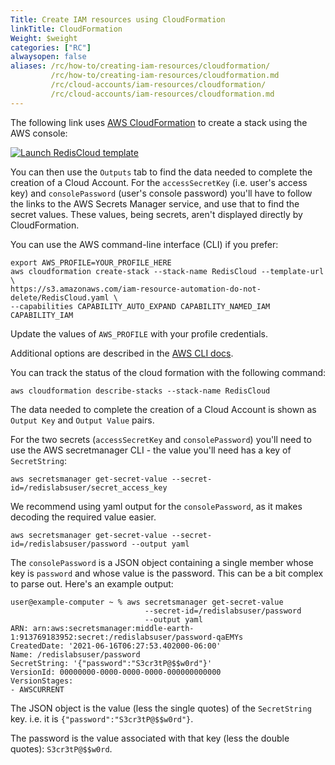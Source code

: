 ```yaml
---
Title: Create IAM resources using CloudFormation
linkTitle: CloudFormation
Weight: $weight
categories: ["RC"]
alwaysopen: false
aliases: /rc/how-to/creating-iam-resources/cloudformation/
         /rc/how-to/creating-iam-resources/cloudformation.md
         /rc/cloud-accounts/iam-resources/cloudformation/
         /rc/cloud-accounts/iam-resources/cloudformation.md
---
```

The following link uses [AWS CloudFormation](https://aws.amazon.com/cloudformation/) to create a stack using the AWS console:

<a href="https://console.aws.amazon.com/cloudformation/home?#/stacks/new?stackName=RedisCloud&templateURL=https://s3.amazonaws.com/iam-resource-automation-do-not-delete/RedisCloud.yaml">
<img alt="Launch RedisCloud template" src="https://s3.amazonaws.com/cloudformation-examples/cloudformation-launch-stack.png"/>
</a>

You can then use the `Outputs` tab to find the data needed to complete the creation of a Cloud Account. For the `accessSecretKey` (i.e. user's access key) and `consolePassword` (user's console password) you'll have to follow the links to the AWS Secrets Manager service, and use that to find the secret values. These values, being secrets, aren't displayed directly by CloudFormation.

You can use the AWS command-line interface (CLI) if you prefer:

``` shell
export AWS_PROFILE=YOUR_PROFILE_HERE
aws cloudformation create-stack --stack-name RedisCloud --template-url \
https://s3.amazonaws.com/iam-resource-automation-do-not-delete/RedisCloud.yaml \
--capabilities CAPABILITY_AUTO_EXPAND CAPABILITY_NAMED_IAM CAPABILITY_IAM
```

Update the values of `AWS_PROFILE` with your profile credentials. 

Additional options are described in the [AWS CLI docs](https://docs.aws.amazon.com/cli/latest/userguide/cli-chap-configure.html). 

You can track the status of the cloud formation with the following command:

``` console
aws cloudformation describe-stacks --stack-name RedisCloud
```
The data needed to complete the creation of a Cloud Account is shown as `Output Key` and `Output Value` pairs.

For the two secrets (`accessSecretKey` and `consolePassword`) you'll need to use the AWS secretmanager CLI - the value you'll need has a key of `SecretString`:

``` console
aws secretsmanager get-secret-value --secret-id=/redislabsuser/secret_access_key
```

We recommend using yaml output for the `consolePassword`, as it makes decoding the required value easier.

``` console
aws secretsmanager get-secret-value --secret-id=/redislabsuser/password --output yaml
```

The `consolePassword` is a JSON object containing a single member whose key is `password` and whose value is the password. This can be a bit complex to parse out. Here's an example output:

```
user@example-computer ~ % aws secretsmanager get-secret-value 
                              --secret-id=/redislabsuser/password 
                              --output yaml
ARN: arn:aws:secretsmanager:middle-earth-1:913769183952:secret:/redislabsuser/password-qaEMYs
CreatedDate: '2021-06-16T06:27:53.402000-06:00'
Name: /redislabsuser/password
SecretString: '{"password":"S3cr3tP@$$w0rd"}'
VersionId: 00000000-0000-0000-0000-000000000000
VersionStages:
- AWSCURRENT
```

The JSON object is the value (less the single quotes) of the `SecretString` key. i.e. it is <nobr>`{"password":"S3cr3tP@$$w0rd"}`</nobr>.

The password is the value associated with that key (less the double quotes): `S3cr3tP@$$w0rd`.

